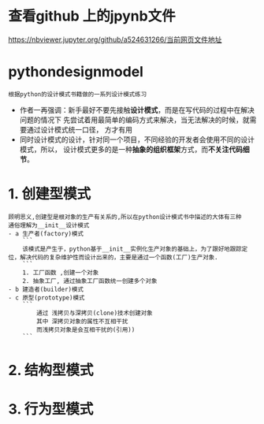 # 查看github 上的jpynb文件
 https://nbviewer.jupyter.org/github/a524631266/当前网页文件地址
 
# pythondesignmodel

    根据python的设计模式书籍做的一系列设计模式练习
 - 作者一再强调：新手最好不要先接触**设计模式**，而是在写代码的过程中在解决问题的情况下
先尝试着用最简单的编码方式来解决，当无法解决的时候，就需要通过设计模式统一口径，
方才有用
 - 同时设计模式的设计，针对同一个项目，不同经验的开发者会使用不同的设计模式，所以，
设计模式更多的是一种**抽象的组织框架**方式，而**不关注代码细节**。

# 1. 创建型模式
    顾明思义,创建型是根对象的生产有关系的,所以在python设计模式书中描述的大体有三种
    通俗理解为__init__设计模式
    - a 生产者(factory)模式
        ```
        该模式是产生于，python基于__init__实例化生产对象的基础上，为了跟好地跟踪定位，解决代码的复杂维护性而设计出来的，主要是通过一个函数(工厂)生产对象.
        ```
        1. 工厂函数 ,创建一个对象
        2. 抽象工厂, 通过抽象工厂函数统一创建多个对象
    - b 建造者(builder)模式
    - c 原型(prototype)模式
        ```
            通过 浅拷贝与深拷贝(clone)技术创建对象
            其中 深拷贝对象的属性不互相干扰
            而浅拷贝对象是会互相干扰的(引用))
        ```
# 2. 结构型模式

# 3. 行为型模式
